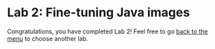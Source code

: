 # Lab 2: Fine-tuning Java images


Congratulations, you have completed Lab 2! Feel free to go [back to the menu](../README.md) to choose another lab.
